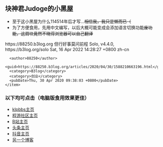 ## 块神君Judoge的小黑屋
-  至于这小黑屋为什么114514年后才写...~~相信我，我只是懒而已（~~
-  为了方便食用，先用中文编写，以后大概可能变成会添加语言切换功能~~废功能，这屑块竟然不晓得浏览器可以自己翻译~~


<?xml version="1.0" encoding="UTF-8" standalone="no"?>
<rss xmlns:atom="http://www.w3.org/2005/Atom" version="2.0">
  <channel>
    <title>块神君Judoge</title>
    <link>https://88250.b3log.org</link>
    <atom:link href="https://88250.b3log.org/rss.xml" rel="self" type="application/rss+xml"/>
    <description>但行好事莫问前程</description>
    <generator>Solo, v4.4.0, https://b3log.org/solo</generator>
    <lastBuildDate>Sat, 16 Apr 2022 14:28:27 +0800</lastBuildDate>
    <language>zh-cn</language>
    <item>
  
      <author>88250</author>
      <guid>https://88250.b3log.org/articles/2020/04/30/1588210663196.html</guid>
      <category>B3log</category>
      <category>创业</category>
      <pubDate>Thu, 30 Apr 2020 09:38:03 +0800</pubDate>
    </item>
  </channel>
</rss>


###  以下均可点击（电脑版食用效果更佳）
-   [klpbbs主页](https://klpbbs.com/space-uid-102212.html)
-   [程游社区主页](https://ucyclub.com/?22)
-   [B站主页](https://space.bilibili.com/1012203590)
-   [头条主页](https://www.toutiao.com/c/user/token/MS4wLjABAAAA16oms1YQgm4Unb35GYkvY1Zy068xRgvSOf7o0QkzGaBzEIZ4VR2k4fAvu3muswqw/?)
-   [抖音主页](https://www.douyin.com/user/MS4wLjABAAAArCctENq8w_MhyEO5bOXrowGrWvhRoe2S44s9O_KdR-H-qsPFIQQB8Ckxr7-vxIrM)
-   [另一个博客](https://judoge.mysxl.cn/)
 
